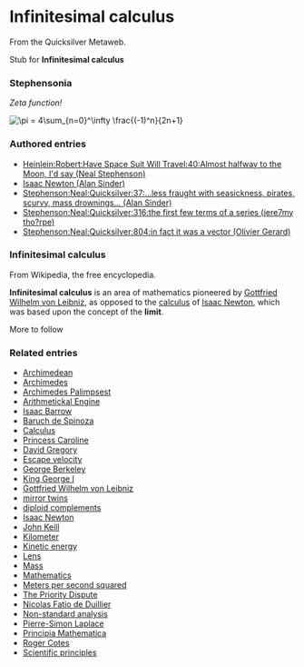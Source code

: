 
# Infinitesimal calculus

From the Quicksilver Metaweb.

Stub for **Infinitesimal calculus**
### Stephensonia


*Zeta function!*  

![\pi = 4\sum_{n=0}^\infty \frac{(-1)^n}{2n+1}](/web/20060725171031im_/http://www.metaweb.com/wiki/upload/math/0b9bf51a05dff80f0bec33e9487fe786.png)
### Authored entries


* [Heinlein:Robert:Have Space Suit Will Travel:40:Almost halfway to the Moon, I'd say (Neal Stephenson)](/heinlein-robert-have-space-suit-will-travel-40-almost-halfway-to-the-moon-i-d-say-neal-stephenson)
* [Isaac Newton (Alan Sinder)](/isaac-newton-alan-sinder)
* [Stephenson:Neal:Quicksilver:37:...less fraught with seasickness, pirates, scurvy, mass drownings... (Alan Sinder)](/stephenson-neal-quicksilver-37-less-fraught-with-seasickness-pirates-scurvy-mass-drownings-alan-sinder)
* [Stephenson:Neal:Quicksilver:316:the first few terms of a series (jere7my tho?rpe)](/stephenson-neal-quicksilver-316-the-first-few-terms-of-a-series-jere7my-tho-rpe)
* [Stephenson:Neal:Quicksilver:804:in fact it was a vector (Olivier Gerard)](/stephenson-neal-quicksilver-804-in-fact-it-was-a-vector-olivier-gerard)


### Infinitesimal calculus


From Wikipedia, the free encyclopedia. 

**Infinitesimal calculus** is an area of mathematics pioneered by [Gottfried Wilhelm von Leibniz](/gottfried-wilhelm-von-leibniz), as opposed to the [calculus](/calculus) of [Isaac Newton](/isaac-newton), which was based upon the concept of the **limit**. 

More to follow

### Related entries


* [Archimedean](/archimedean)
* [Archimedes](/archimedes)
* [Archimedes Palimpsest](/archimedes-palimpsest)
* [Arithmetickal Engine](/arithmetickal-engine)
* [Isaac Barrow](/isaac-barrow)
* [Baruch de Spinoza](/baruch-de-spinoza)
* [Calculus](/calculus)
* [Princess Caroline](/caroline-of-ansbach)
* [David Gregory](/david-gregory)
* [Escape velocity](/escape-velocity)
* [George Berkeley](/george-berkeley)
* [King George I](/george-i-of-england)
* [Gottfried Wilhelm von Leibniz](/gottfried-wilhelm-von-leibniz)
* [mirror twins](/mirror-twins)
* [diploid complements](/diploid-complements)
* [Isaac Newton](/isaac-newton)
* [John Keill](/john-keill)
* [Kilometer](/kilometer)
* [Kinetic energy](/kinetic-energy)
* [Lens](/lens)
* [Mass](/mass)
* [Mathematics](/mathematics)
* [Meters per second squared](/meters-per-second-squared)
* [The Priority Dispute](/newton-vs-leibniz)
* [Nicolas Fatio de Duillier](/nicolas-fatio-de-duillier)
* [Non-standard analysis](/non-standard-analysis)
* [Pierre-Simon Laplace](/pierre-simon-laplace)
* [Principia Mathematica](/principia-mathematica)
* [Roger Cotes](/roger-cotes)
* [Scientific principles](/scientific-principles)
